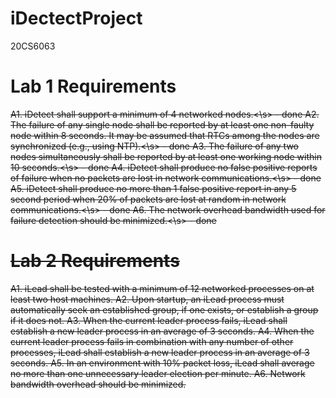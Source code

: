 iDectectProject
===============

20CS6063

Lab 1 Requirements
==================
<s>A1. iDetect shall support a minimum of 4 networked nodes.<\s> - done
<s>A2. The failure of any single node shall be reported by at least one non-faulty node within 8 seconds. It may be assumed that RTCs among the nodes are synchronized (e.g., using NTP).<\s> - done
<s>A3. The failure of any two nodes simultaneously shall be reported by at least one working node within 10 seconds.<\s> - done
<s>A4. iDetect shall produce no false positive reports of failure when no packets are lost in network communications.<\s> - done
<s>A5. iDetect shall produce no more than 1 false positive report in any 5 second period when 20% of packets are lost at random in network communications.<\s> - done
<s>A6. The network overhead bandwidth used for failure detection should be minimized.<\s> - done

Lab 2 Requirements
==================
A1. iLead shall be tested with a minimum of 12 networked processes on at least two host machines.
A2. Upon startup, an iLead process must automatically seek an established group, if one exists, or establish a group if it does not.
A3. When the current leader process fails, iLead shall establish a new leader process in an average of 3 seconds.
A4. When the current leader process fails in combination with any number of other processes, iLead shall establish a new leader process in an average of 3 seconds.
A5. In an environment with 10% packet loss, iLead shall average no more than one unnecessary leader election per minute.
A6. Network bandwidth overhead should be minimized.
